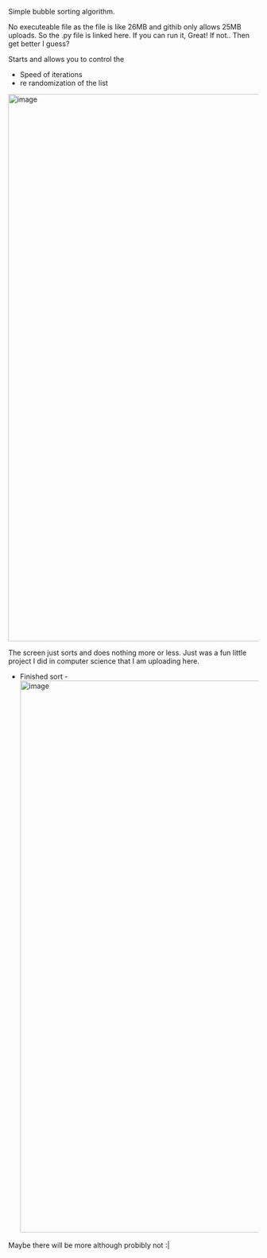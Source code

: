 Simple bubble sorting algorithm. 

No executeable file as the file is like 26MB and githib only allows 25MB uploads. So the .py file is linked here. If you can run it, Great! If not.. Then get better I guess?


Starts and allows you to control the 
- Speed of iterations
- re randomization of the list
<img width="1906" height="1102" alt="image" src="https://github.com/user-attachments/assets/b3336390-cf31-4a10-8701-03256db59d33" />

The screen just sorts and does nothing more or less. Just was a fun little project I did in computer science that I am uploading here.


- Finished sort -
  <img width="1919" height="1111" alt="image" src="https://github.com/user-attachments/assets/f6a936d1-2765-4fb0-b111-3d2df8ae938f" />

Maybe there will be more although probibly not :|
